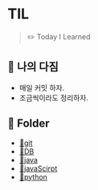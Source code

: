 # TIL

> ✏️ Today I Learned

## 📜 나의 다짐

- 매일 커밋 하자.
- 조금씩이라도 정리하자.

## 📁 Folder

- [📁git](https://github.com/shoon2430/TIL/tree/master/git)
- [📁DB](https://github.com/shoon2430/TIL/tree/master/DB)
- [📁java](https://github.com/shoon2430/TIL/tree/master/java)
- [📁javaScirpt](https://github.com/shoon2430/TIL/tree/master/javaScirpt)
- [📁python](https://github.com/shoon2430/TIL/tree/master/python)
